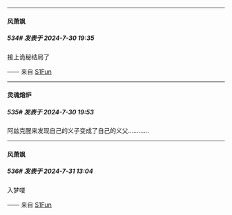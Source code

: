 ﻿
*****

####  风萧飒  
##### 534#       发表于 2024-7-30 19:35

接上诡秘结局了

—— 来自 [S1Fun](https://s1fun.koalcat.com)


*****

####  灵魂熔炉  
##### 535#       发表于 2024-7-30 19:53

阿兹克醒来发现自己的义子变成了自己的义父…………


*****

####  风萧飒  
##### 536#       发表于 2024-7-31 13:04

入梦喽

—— 来自 [S1Fun](https://s1fun.koalcat.com)

